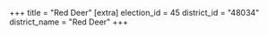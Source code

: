 +++
title = "Red Deer"
[extra]
election_id = 45
district_id = "48034"
district_name = "Red Deer"
+++
